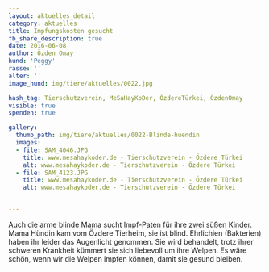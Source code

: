```yaml
---
layout: aktuelles_detail
category: aktuelles
title: Impfungskosten gesucht
fb_share_description: true
date: 2016-06-08
author: Özden Omay
hund: 'Peggy'
rasse: ''
alter: ''
image_hund: img/tiere/aktuelles/0022.jpg

hash_tag: Tierschutzverein, MeSaHayKoDer, ÖzdereTürkei, ÖzdenOmay
visible: true
spenden: true

gallery:
  thumb_path: img/tiere/aktuelles/0022-Blinde-huendin
  images:
  - file: SAM_4046.JPG
    title: www.mesahaykoder.de - Tierschutzverein - Özdere Türkei
    alt: www.mesahaykoder.de - Tierschutzverein - Özdere Türkei
  - file: SAM_4123.JPG
    title: www.mesahaykoder.de - Tierschutzverein - Özdere Türkei
    alt: www.mesahaykoder.de - Tierschutzverein - Özdere Türkei


---
```


Auch die arme blinde Mama sucht Impf-Paten für ihre zwei süßen Kinder.
Mama Hündin kam vom Özdere Tierheim, sie ist blind. Ehrlichien (Bakterien) haben ihr leider das Augenlicht genommen.
Sie wird behandelt, trotz ihrer schweren Krankheit kümmert sie sich liebevoll um ihre Welpen.
Es wäre schön, wenn wir die Welpen impfen können, damit sie gesund bleiben.

